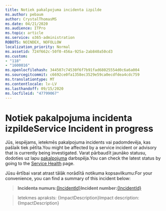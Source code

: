 ```yaml
---
title: Notiek pakalpojuma incidenta izpilde
ms.author: pebaum
author: CrystalThomasMS
ms.date: 04/21/2020
ms.audience: ITPro
ms.topic: article
ms.service: o365-administration
ROBOTS: NOINDEX, NOFOLLOW
localization_priority: Normal
ms.assetid: 724f662c-50f0-456a-925a-2ab840a50cd3
ms.custom:
- "118"
- "1600016"
ms.openlocfilehash: 344507c74530f6f7b91fad68025554d0c6a6a004
ms.sourcegitcommit: c6692ce0fa1358ec3529e59ca0ecdfdea4cdc759
ms.translationtype: MT
ms.contentlocale: lv-LV
ms.lasthandoff: 09/15/2020
ms.locfileid: "47799067"
---
```

# <a name="service-incident-in-progress"></a><span data-ttu-id="9fab2-102">Notiek pakalpojuma incidenta izpilde</span><span class="sxs-lookup"><span data-stu-id="9fab2-102">Service Incident in progress</span></span>

<span data-ttu-id="9fab2-103">Jūs, iespējams, ietekmēs pakalpojuma incidents vai padomdevēja, kas pašlaik tiek pētīta.</span><span class="sxs-lookup"><span data-stu-id="9fab2-103">You might be affected by a service incident or advisory that is currently being investigated.</span></span> <span data-ttu-id="9fab2-104">Varat pārbaudīt jaunāko statusu, dodoties uz lapu [pakalpojuma](https://admin.microsoft.com/adminportal/home#/servicehealth) darbspēja.</span><span class="sxs-lookup"><span data-stu-id="9fab2-104">You can check the latest status by going to the [Service Health](https://admin.microsoft.com/adminportal/home#/servicehealth) page.</span></span>
  
<span data-ttu-id="9fab2-105">Jūsu ērtībai varat atrast tālāk norādītā notikuma kopsavilkumu:</span><span class="sxs-lookup"><span data-stu-id="9fab2-105">For your convenience, you can find a summary of this incident below:</span></span>
  
> <span data-ttu-id="9fab2-106">**Incidenta numurs:**[{IncidentId}](https://admin.microsoft.com/adminportal/home#/servicehealth)</span><span class="sxs-lookup"><span data-stu-id="9fab2-106">**Incident number:**[{IncidentId}](https://admin.microsoft.com/adminportal/home#/servicehealth)</span></span>

> <span data-ttu-id="9fab2-107">Ietekmes apraksts: {ImpactDescription}</span><span class="sxs-lookup"><span data-stu-id="9fab2-107">Impact description: {ImpactDescription}</span></span>

